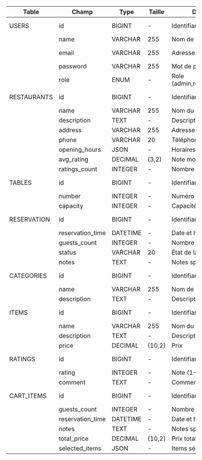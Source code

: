 | Table       | Champ            | Type     | Taille | Description                      | Contrainte         |
| ----------- | ---------------- | -------- | ------ | -------------------------------- | ------------------ |
| USERS       | id               | BIGINT   | -      | Identifiant unique               | PK, Auto_increment |
|             | name             | VARCHAR  | 255    | Nom de l'utilisateur             | NOT NULL           |
|             | email            | VARCHAR  | 255    | Adresse email                    | UNIQUE, NOT NULL   |
|             | password         | VARCHAR  | 255    | Mot de passe hashé               | NOT NULL           |
|             | role             | ENUM     | -      | Role (admin,restaurateur,client) | NOT NULL           |
| RESTAURANTS | id               | BIGINT   | -      | Identifiant unique               | PK, Auto_increment |
|             | name             | VARCHAR  | 255    | Nom du restaurant                | NOT NULL           |
|             | description      | TEXT     | -      | Description                      | NULL               |
|             | address          | VARCHAR  | 255    | Adresse                          | NOT NULL           |
|             | phone            | VARCHAR  | 20     | Téléphone                        | NOT NULL           |
|             | opening_hours    | JSON     | -      | Horaires d'ouverture             | NOT NULL           |
|             | avg_rating       | DECIMAL  | (3,2)  | Note moyenne                     | DEFAULT 0          |
|             | ratings_count    | INTEGER  | -      | Nombre d'avis                    | DEFAULT 0          |
| TABLES      | id               | BIGINT   | -      | Identifiant unique               | PK, Auto_increment |
|             | number           | INTEGER  | -      | Numéro de la table               | NOT NULL           |
|             | capacity         | INTEGER  | -      | Capacité en personnes            | NOT NULL           |
| RESERVATION | id               | BIGINT   | -      | Identifiant unique               | PK, Auto_increment |
|             | reservation_time | DATETIME | -      | Date et heure                    | NOT NULL           |
|             | guests_count     | INTEGER  | -      | Nombre de convives               | NOT NULL           |
|             | status           | VARCHAR  | 20     | État de la réservation           | NOT NULL           |
|             | notes            | TEXT     | -      | Notes spéciales                  | NULL               |
| CATEGORIES  | id               | BIGINT   | -      | Identifiant unique               | PK, Auto_increment |
|             | name             | VARCHAR  | 255    | Nom de la catégorie              | NOT NULL           |
|             | description      | TEXT     | -      | Description                      | NULL               |
| ITEMS       | id               | BIGINT   | -      | Identifiant unique               | PK, Auto_increment |
|             | name             | VARCHAR  | 255    | Nom du plat                      | NOT NULL           |
|             | description      | TEXT     | -      | Description                      | NULL               |
|             | price            | DECIMAL  | (10,2) | Prix                             | NOT NULL           |
| RATINGS     | id               | BIGINT   | -      | Identifiant unique               | PK, Auto_increment |
|             | rating           | INTEGER  | -      | Note (1-5)                       | NOT NULL           |
|             | comment          | TEXT     | -      | Commentaire                      | NULL               |
| CART_ITEMS  | id               | BIGINT   | -      | Identifiant unique               | PK, Auto_increment |
|             | guests_count     | INTEGER  | -      | Nombre de convives               | NOT NULL           |
|             | reservation_time | DATETIME | -      | Date et heure                    | NOT NULL           |
|             | notes            | TEXT     | -      | Notes spéciales                  | NULL               |
|             | total_price      | DECIMAL  | (10,2) | Prix total                       | NOT NULL           |
|             | selected_items   | JSON     | -      | Items sélectionnés               | NULL               |

